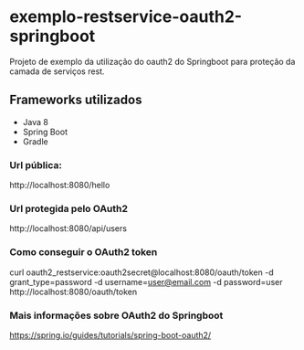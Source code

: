 # exemplo-restservice-oauth2-springboot
Projeto de exemplo da utilização do oauth2 do Springboot para proteção da camada de serviços rest.

## Frameworks utilizados
* Java 8 
* Spring Boot
* Gradle

### Url pública: ###
http://localhost:8080/hello

### Url protegida pelo OAuth2 ###
http://localhost:8080/api/users

### Como conseguir o OAuth2 token ###
curl oauth2_restservice:oauth2secret@localhost:8080/oauth/token -d grant_type=password -d username=user@email.com -d password=user http://localhost:8080/oauth/token

### Mais informações sobre OAuth2 do Springboot ###
https://spring.io/guides/tutorials/spring-boot-oauth2/
